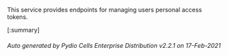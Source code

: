 






This service provides endpoints for managing users personal access tokens.

[:summary]

###### Auto generated by Pydio Cells Enterprise Distribution v2.2.1 on 17-Feb-2021

